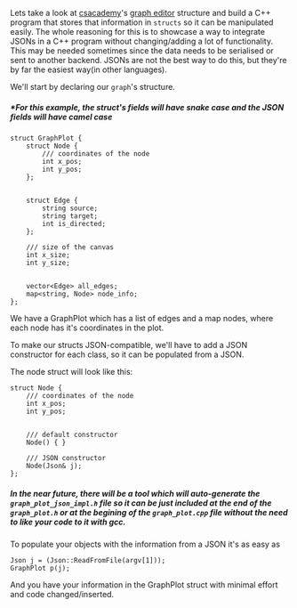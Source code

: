 Lets take a look at [csacademy](www.csacamy.com)'s [graph editor](https://csacademy.com/app/graph_editor/) structure and build a C++ program that stores that information in `structs` so it can be manipulated easily. The whole reasoning for this is to showcase a way to integrate JSONs in a C++ program without changing/adding a lot of functionality. This may be needed sometimes since the data needs to be serialised or sent to another backend. JSONs are not the best way to do this, but they're by far the easiest way(in other languages).
 
We'll start by declaring our `graph`'s structure.
##### *For this example, the struct's fields will have snake case and the JSON fields will have camel case
```
struct GraphPlot {
    struct Node {
        /// coordinates of the node
        int x_pos;
        int y_pos;
    };
    

    struct Edge {
        string source;
        string target;
        int is_directed;
    };
    
    /// size of the canvas
    int x_size;
    int y_size;
    

    vector<Edge> all_edges;
    map<string, Node> node_info;
};
```

We have a GraphPlot which has a list of edges and a map nodes, where each node has it's coordinates in the plot.

To make our structs JSON-compatible, we'll have to add a JSON constructor for each class, so it can be populated from a JSON.

The node struct will look like this:
```
struct Node {
    /// coordinates of the node
    int x_pos;
    int y_pos;
    

    /// default constructor
    Node() { }
    
    /// JSON constructor
    Node(Json& j);
};
```

##### In the near future, there will be a tool which will auto-generate the `graph_plot_json_impl.h` file so it can be just included at the end of the `graph_plot.h` or at the begining of the `graph_plot.cpp` file without the need to like your code to it with gcc.

To populate your objects with the information from a JSON it's as easy as
```
Json j = (Json::ReadFromFile(argv[1]));
GraphPlot p(j);
```
And you have your information in the GraphPlot struct with minimal effort and code changed/inserted.

